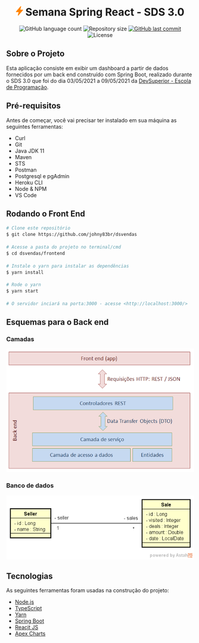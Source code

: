 <h1 align="center">
  <img alt="NextLevelWeek" title="#NextLevelWeek" src="https://raw.githubusercontent.com/devsuperior/bds-assets/main/ds/devsuperior-logo-small.png" /> Semana Spring React - SDS 3.0
</h1>

<p align="center">
  <img alt="GitHub language count" src="https://img.shields.io/github/languages/count/johny83br/dsvendas?color=%2304D361">

  <img alt="Repository size" src="https://img.shields.io/github/repo-size/johny83br/nlw5-nodejs">
  
  <a href="https://github.com/johny83br/nlw5-nodejs/commits/master">
    <img alt="GitHub last commit" src="https://img.shields.io/github/last-commit/johny83br/nlw5-nodejs">
  </a>

  <img alt="License" src="https://img.shields.io/badge/license-MIT-brightgreen">

</p>

## Sobre o Projeto

Esta aplicação consiste em exibir um dashboard a partir de dados fornecidos por um back end construído com Spring Boot, realizado durante o SDS 3.0 que foi do dia 03/05/2021 a 09/05/2021 da <a href="https://devsuperior.com.br/">DevSuperior - Escola de Programação</a>.

## Pré-requisitos

Antes de começar, você vai precisar ter instalado em sua máquina as seguintes ferramentas:

- Curl
- Git
- Java JDK 11
- Maven
- STS
- Postman
- Postgresql e pgAdmin
- Heroku CLI
- Node & NPM
- VS Code

## Rodando o Front End

```bash
# Clone este repositório
$ git clone https://github.com/johny83br/dsvendas

# Acesse a pasta do projeto no terminal/cmd
$ cd dsvendas/frontend

# Instale o yarn para instalar as dependências
$ yarn install

# Rode o yarn
$ yarn start

# O servidor inciará na porta:3000 - acesse <http://localhost:3000/>
```

## Esquemas para o Back end

### Camadas

<img src="./camadas.png">

### Banco de dados

<img src="./sds3-mc.png">

## Tecnologias

As seguintes ferramentas foram usadas na construção do projeto:

- [Node.js](https://nodejs.org/en/)
- [TypeScript](https://www.typescriptlang.org/)
- [Yarn](https://yarnpkg.com/)
- [Spring Boot](https://spring.io/projects/spring-boot)
- [Reacjt JS](https://pt-br.reactjs.org/)
- [Apex Charts](https://apexcharts.com/)
